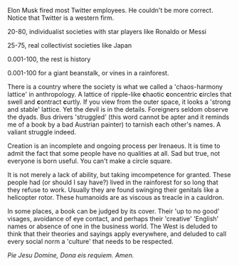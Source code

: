 Elon Musk fired most Twitter employees. He couldn't be more correct. Notice that Twitter is a western firm.

20-80, individualist societies with star players like Ronaldo or Messi

25-75, real collectivist societies like Japan

0.001-100, the rest is history

0.001-100 for a giant beanstalk, or vines in a rainforest.

There is a country where the society is what we called a 'chaos-harmony lattice' in anthropology. A lattice of ripple-like **c**haotic **c**oncentric **c**ircles that swell and **c**ontract **c**urtly. If you view from the outer space, it looks a 'strong and stable' lattice. Yet the devil is in the details. Foreigners seldom observe the dyads. Bus drivers 'struggled' (this word cannot be apter and it reminds me of a book by a bad Austrian painter) to tarnish each other's names. A valiant struggle indeed.

Creation is an incomplete and ongoing process per Irenaeus. It is time to admit the fact that some people have no qualities at all. Sad but true, not everyone is born useful. You can't make a circle square.

It is not merely a lack of ability, but taking imcompetence for granted. These people had (or should I say have?) lived in the rainforest for so long that they refuse to work. Usually they are found swinging their genitals like a helicopter rotor. These humanoids are as viscous as treacle in a cauldron.

In some places, a book can be judged by its cover. Their 'up to no good' visages, avoidance of eye contact, and perhaps their 'creative' 'English' names or absence of one in the business world. The West is deluded to think that their theories and sayings apply everywhere, and deluded to call every social norm a 'culture' that needs to be respected.

*Pie Jesu Domine, Dona eis requiem. Amen.*

<!-- In some places, the 'literati' read everything literally. -->

